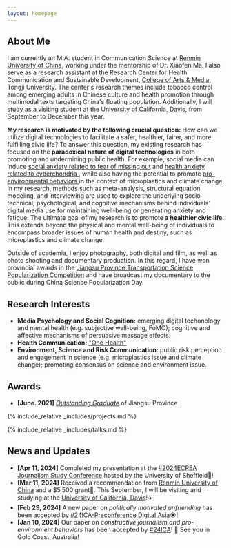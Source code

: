 ```yaml
---
layout: homepage
---
```


## About Me

<!-- I'm a <a href="https://med.nyu.edu/departments-institutes/population-health/divisions-sections-centers/biostatistics/" target="_blank"> Statistics </a> M.A. student in communication science at <a href="https://en.ruc.edu.cn/" target="_blank"> Renmin University of China</a>, -->
I am currently an M.A. student in Communication Science at <a href="https://en.ruc.edu.cn/" target="_blank">Renmin University of China</a>, working under the mentorship of Dr. Xiaofen Ma. I also serve as a research assistant at the Research Center for Health Communication and Sustainable Development, <a href="https://am.tongji.edu.cn/EN/index.htm" target="_blank"> College of Arts & Media</a>, Tongji University. The center's research themes include tobacco control among emerging adults in Chinese culture and health promotion through multimodal texts targeting China's floating population. Additionally, I will study as a visiting student at the<a href="https://www.ucdavis.edu/" target="_blank"> University of California, Davis</a>, from September to December this year.

**My research is motivated by the following crucial question:** How can we utilize digital technologies to facilitate a safer, healthier, fairer, and more fulfilling civic life? To answer this question, my existing research has focused on the **paradoxical nature of digital technologies** in both promoting and undermining public health. For example, social media can induce <a href="assets/FoMO.pdf" target="_blank"> social anxiety related to fear of missing out</a> and <a href="assets/cyberchondria.pdf" target="_blank"> health anxiety related to cyberchondria </a>, while also having the potential to promote <a href="assets/PEBs.pdf" target="_blank"> pro-environmental behaviors </a> in the context of microplastics and climate change. In my research, methods such as meta-analysis, structural equation modeling, and interviewing are used to explore the underlying socio-technical, psychological, and cognitive mechanisms behind individuals' digital media use for maintaining well-being or generating anxiety and fatigue. The ultimate goal of my research is to promote **a healthier civic life**. This extends beyond the physical and mental well-being of individuals to encompass broader issues of human health and destiny, such as microplastics and climate change.

<!-- 
I am an alumnus of the <a href="https://opencasestudies.github.io/" target="_blank"> Open Case Study Project</a> at <a href="https://www.jhsph.edu/" target="_blank"> the Bloomberg School of Public Health </a> of <a href="https://www.jhu.edu/" target="_blank"> the Johns Hopkins University</a>. -->

Outside of academia, I enjoy photography, both digital and film, as well as photo shooting and documentary production. In this regard, I have won provincial awards in the <a href="http://jscts.org.cn/web/notice.php?content=true&newid=27" target="_blank"> Jiangsu Province Transportation Science Popularization Competition</a> and have broadcast my documentary to the public during China Science Popularization Day.


## Research Interests
- **Media Psychology and Social Cognition:** emerging digital techonology and mental health (e.g. subjective well-being, FoMO); cognitive and affective mechanisms of persuasive message effects.
- **Health Communication:** <a href="https://www.who.int/news-room/fact-sheets/detail/one-health" target="_blank"> "One Health"</a>
- **Environment, Science and Risk Communication:** public risk perception and engagement in science (e.g. microplastics issue and climate change); promoting consensus on science and environment issue.

## Awards
- **[June. 2021]** <a href="https://jyt.jiangsu.gov.cn/art/2021/6/10/art_58382_9846695.html" target="_blank">*Outstanding Graduate*</a> of Jiangsu Province


<!-- {% include_relative _includes/publications.md %} -->

{% include_relative _includes/projects.md %}

{% include_relative _includes/talks.md %}





## News and Updates
- **[Apr 11, 2024]** Completed my presentation at the <a href="https://www.sheffield.ac.uk/journalism/research/ecrea-journalism-2024" target="_blank"> #2024ECREA Journalism Study Conference</a> hosted by the University of Sheffield📝!
- **[Mar 11, 2024]** Received a recommendation from <a href="https://grs.ruc.edu.cn/info/1017/2988.htm" target="_blank"> Renmin University of China</a> and a $5,500 grant👏. This September, I will be visiting and studying at the <a href="https://communication.ucdavis.edu/" target="_blank"> University of California, Davis</a>!✈️
- **[Feb 29, 2024]** A new paper on *politically motivated unfriending* has been accepted by  <a href="https://www.icahdq.org/mpage/ICA24-digitalasia">#24ICA-Preconference Digital Asia</a>☀️! 
- **[Jan 10, 2024]** Our paper on *constructive journalism and pro-environment behaviors* has been accepted by <a href="https://www.icahdq.org/mpage/ica24" target="_blank">#24ICA</a>! 👀 See you in Gold Coast, Australia!








